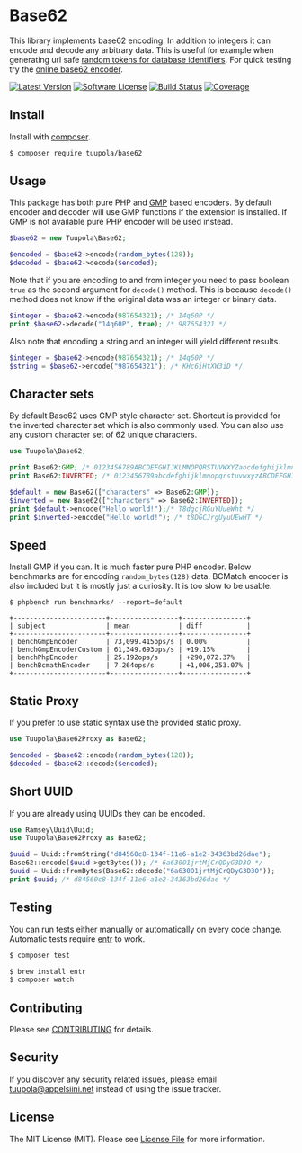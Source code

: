 # Base62

This library implements base62 encoding. In addition to integers it can encode and decode any arbitrary data. This is useful for example when generating url safe [random tokens for database identifiers](https://paragonie.com/blog/2015/09/comprehensive-guide-url-parameter-encryption-in-php). For quick testing try the [online base62 encoder](http://base62.net).


[![Latest Version](https://img.shields.io/packagist/v/tuupola/base62.svg?style=flat-square)](https://packagist.org/packages/tuupola/base62)
[![Software License](https://img.shields.io/badge/license-MIT-brightgreen.svg?style=flat-square)](LICENSE.md)
[![Build Status](https://img.shields.io/travis/tuupola/base62/master.svg?style=flat-square)](https://travis-ci.org/tuupola/base62)
[![Coverage](http://img.shields.io/codecov/c/github/tuupola/base62.svg?style=flat-square)](https://codecov.io/github/tuupola/base62)

## Install

Install with [composer](https://getcomposer.org/).

``` bash
$ composer require tuupola/base62
```

## Usage

This package has both pure PHP and [GMP](http://php.net/manual/en/ref.gmp.php) based encoders. By default encoder and decoder will use GMP functions if the extension is installed. If GMP is not available pure PHP encoder will be used instead.

``` php
$base62 = new Tuupola\Base62;

$encoded = $base62->encode(random_bytes(128));
$decoded = $base62->decode($encoded);
```

Note that if you are encoding to and from integer you need to pass boolean `true` as the second argument for `decode()` method. This is because `decode()` method does not know if the original data was an integer or binary data.

``` php
$integer = $base62->encode(987654321); /* 14q60P */
print $base62->decode("14q60P", true); /* 987654321 */
```

Also note that encoding a string and an integer will yield different results.

``` php
$integer = $base62->encode(987654321); /* 14q60P */
$string = $base62->encode("987654321"); /* KHc6iHtXW3iD */
```

## Character sets

By default Base62 uses GMP style character set. Shortcut is provided for the inverted character set which is also commonly used. You can also use any custom character set of 62 unique characters.

```php
use Tuupola\Base62;

print Base62:GMP; /* 0123456789ABCDEFGHIJKLMNOPQRSTUVWXYZabcdefghijklmnopqrstuvwxyz */
print Base62:INVERTED; /* 0123456789abcdefghijklmnopqrstuvwxyzABCDEFGHIJKLMNOPQRSTUVWXYZ */

$default = new Base62(["characters" => Base62:GMP]);
$inverted = new Base62(["characters" => Base62:INVERTED]);
print $default->encode("Hello world!");/* T8dgcjRGuYUueWht */
print $inverted->encode("Hello world!"); /* t8DGCJrgUyuUEwHT */
```

## Speed

Install GMP if you can. It is much faster pure PHP encoder. Below benchmarks are for encoding `random_bytes(128)` data. BCMatch encoder is also included but it is mostly just a curiosity. It is too slow to be usable.

```
$ phpbench run benchmarks/ --report=default

+-----------------------+-----------------+----------------+
| subject               | mean            | diff           |
+-----------------------+-----------------+----------------+
| benchGmpEncoder       | 73,099.415ops/s | 0.00%          |
| benchGmpEncoderCustom | 61,349.693ops/s | +19.15%        |
| benchPhpEncoder       | 25.192ops/s     | +290,072.37%   |
| benchBcmathEncoder    | 7.264ops/s      | +1,006,253.07% |
+-----------------------+-----------------+----------------+
```

## Static Proxy

If you prefer to use static syntax use the provided static proxy.

``` php
use Tuupola\Base62Proxy as Base62;

$encoded = $base62::encode(random_bytes(128));
$decoded = $base62::decode($encoded);
```

## Short UUID

If you are already using UUIDs they can be encoded.

``` php
use Ramsey\Uuid\Uuid;
use Tuupola\Base62Proxy as Base62;

$uuid = Uuid::fromString("d84560c8-134f-11e6-a1e2-34363bd26dae");
Base62::encode($uuid->getBytes()); /* 6a630O1jrtMjCrQDyG3D3O */
$uuid = Uuid::fromBytes(Base62::decode("6a630O1jrtMjCrQDyG3D3O"));
print $uuid; /* d84560c8-134f-11e6-a1e2-34363bd26dae */
```

## Testing

You can run tests either manually or automatically on every code change. Automatic tests require [entr](http://entrproject.org/) to work.

``` bash
$ composer test
```
``` bash
$ brew install entr
$ composer watch
```

## Contributing

Please see [CONTRIBUTING](CONTRIBUTING.md) for details.

## Security

If you discover any security related issues, please email tuupola@appelsiini.net instead of using the issue tracker.

## License

The MIT License (MIT). Please see [License File](LICENSE.md) for more information.
